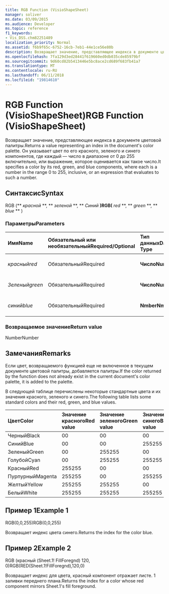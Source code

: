 ```yaml
---
title: RGB Function (VisioShapeSheet)
manager: soliver
ms.date: 03/09/2015
ms.audience: Developer
ms.topic: reference
f1_keywords:
- Vis_DSS.chm82251489
localization_priority: Normal
ms.assetid: f6b9f65c-6752-16cb-7eb1-44e1ce56e80b
description: Возвращает значение, представляющее индекса в документе цветовой палитры. Он указывает цвет по его красного, зеленого и синего компонентов, где каждый — число в диапазоне от 0 до 255 включительно, или выражение, которое оценивается как такое число.
ms.openlocfilehash: 7fa129d3ed28441f619660ed0db035cde85979bf
ms.sourcegitcommit: 9d60cd82b5413446e5bc8ace2cd689f683fb41a7
ms.translationtype: MT
ms.contentlocale: ru-RU
ms.lasthandoff: 06/11/2018
ms.locfileid: "19814610"
---
```

# <a name="rgb-function-visioshapesheet"></a><span data-ttu-id="bd396-104">RGB Function (VisioShapeSheet)</span><span class="sxs-lookup"><span data-stu-id="bd396-104">RGB Function (VisioShapeSheet)</span></span>

<span data-ttu-id="bd396-105">Возвращает значение, представляющее индекса в документе цветовой палитры.</span><span class="sxs-lookup"><span data-stu-id="bd396-105">Returns a value representing an index in the document's color palette.</span></span> <span data-ttu-id="bd396-106">Он указывает цвет по его красного, зеленого и синего компонентов, где каждый — число в диапазоне от 0 до 255 включительно, или выражение, которое оценивается как такое число.</span><span class="sxs-lookup"><span data-stu-id="bd396-106">It specifies a color by its red, green, and blue components, where each is a number in the range 0 to 255, inclusive, or an expression that evaluates to such a number.</span></span> 
  
## <a name="syntax"></a><span data-ttu-id="bd396-107">Синтаксис</span><span class="sxs-lookup"><span data-stu-id="bd396-107">Syntax</span></span>

<span data-ttu-id="bd396-108">RGB (** *красной* **, ** *зеленой* **, ** *Синий* **)</span><span class="sxs-lookup"><span data-stu-id="bd396-108">RGB(** *red* **, ** *green* **, ** *blue* ** )</span></span> 
  
### <a name="parameters"></a><span data-ttu-id="bd396-109">Параметры</span><span class="sxs-lookup"><span data-stu-id="bd396-109">Parameters</span></span>

|<span data-ttu-id="bd396-110">**Имя**</span><span class="sxs-lookup"><span data-stu-id="bd396-110">**Name**</span></span>|<span data-ttu-id="bd396-111">**Обязательный или необязательный**</span><span class="sxs-lookup"><span data-stu-id="bd396-111">**Required/Optional**</span></span>|<span data-ttu-id="bd396-112">**Тип данных**</span><span class="sxs-lookup"><span data-stu-id="bd396-112">**Data Type**</span></span>|<span data-ttu-id="bd396-113">**Описание**</span><span class="sxs-lookup"><span data-stu-id="bd396-113">**Description**</span></span>|
|:-----|:-----|:-----|:-----|
| <span data-ttu-id="bd396-114">_красный_</span><span class="sxs-lookup"><span data-stu-id="bd396-114">_red_</span></span> <br/> |<span data-ttu-id="bd396-115">Обязательный</span><span class="sxs-lookup"><span data-stu-id="bd396-115">Required</span></span>  <br/> |<span data-ttu-id="bd396-116">**Число**</span><span class="sxs-lookup"><span data-stu-id="bd396-116">**Number**</span></span> <br/> |<span data-ttu-id="bd396-117">Красный компонент.</span><span class="sxs-lookup"><span data-stu-id="bd396-117">The red component.</span></span>  <br/> |
| <span data-ttu-id="bd396-118">_Зеленый_</span><span class="sxs-lookup"><span data-stu-id="bd396-118">_green_</span></span> <br/> |<span data-ttu-id="bd396-119">Обязательный</span><span class="sxs-lookup"><span data-stu-id="bd396-119">Required</span></span>  <br/> |<span data-ttu-id="bd396-120">**Число**</span><span class="sxs-lookup"><span data-stu-id="bd396-120">**Number**</span></span> <br/> |<span data-ttu-id="bd396-121">Зеленый компонент.</span><span class="sxs-lookup"><span data-stu-id="bd396-121">The green component.</span></span>  <br/> |
| <span data-ttu-id="bd396-122">_синий_</span><span class="sxs-lookup"><span data-stu-id="bd396-122">_blue_</span></span> <br/> |<span data-ttu-id="bd396-123">Обязательный</span><span class="sxs-lookup"><span data-stu-id="bd396-123">Required</span></span>  <br/> |<span data-ttu-id="bd396-124">**Nmber**</span><span class="sxs-lookup"><span data-stu-id="bd396-124">**Nmber**</span></span> <br/> |<span data-ttu-id="bd396-125">Синий компонент.</span><span class="sxs-lookup"><span data-stu-id="bd396-125">The blue component.</span></span>  <br/> |
   
### <a name="return-value"></a><span data-ttu-id="bd396-126">Возвращаемое значение</span><span class="sxs-lookup"><span data-stu-id="6">Return value</span></span>

<span data-ttu-id="bd396-127">Number</span><span class="sxs-lookup"><span data-stu-id="bd396-127">Number</span></span>
  
## <a name="remarks"></a><span data-ttu-id="bd396-128">Замечания</span><span class="sxs-lookup"><span data-stu-id="bd396-128">Remarks</span></span>

<span data-ttu-id="bd396-129">Если цвет, возвращаемого функцией еще не включенное в текущем документе цветовой палитры, добавляется палитры.</span><span class="sxs-lookup"><span data-stu-id="bd396-129">If the color returned by the function does not already exist in the current document's color palette, it is added to the palette.</span></span>
  
<span data-ttu-id="bd396-130">В следующей таблице перечислены некоторые стандартные цвета и их значения красного, зеленого и синего.</span><span class="sxs-lookup"><span data-stu-id="bd396-130">The following table lists some standard colors and their red, green, and blue values.</span></span>
  
|<span data-ttu-id="bd396-131">**Цвет**</span><span class="sxs-lookup"><span data-stu-id="bd396-131">**Color**</span></span>|<span data-ttu-id="bd396-132">**Значение красного**</span><span class="sxs-lookup"><span data-stu-id="bd396-132">**Red value**</span></span>|<span data-ttu-id="bd396-133">**Значение зеленого**</span><span class="sxs-lookup"><span data-stu-id="bd396-133">**Green value**</span></span>|<span data-ttu-id="bd396-134">**Значение синего**</span><span class="sxs-lookup"><span data-stu-id="bd396-134">**Blue value**</span></span>|
|:-----|:-----|:-----|:-----|
|<span data-ttu-id="bd396-135">Черный</span><span class="sxs-lookup"><span data-stu-id="bd396-135">Black</span></span>  <br/> |<span data-ttu-id="bd396-136">0</span><span class="sxs-lookup"><span data-stu-id="bd396-136">0</span></span>  <br/> |<span data-ttu-id="bd396-137">0</span><span class="sxs-lookup"><span data-stu-id="bd396-137">0</span></span>  <br/> |<span data-ttu-id="bd396-138">0</span><span class="sxs-lookup"><span data-stu-id="bd396-138">0</span></span>  <br/> |
|<span data-ttu-id="bd396-139">Синий</span><span class="sxs-lookup"><span data-stu-id="bd396-139">Blue</span></span>  <br/> |<span data-ttu-id="bd396-140">0</span><span class="sxs-lookup"><span data-stu-id="bd396-140">0</span></span>  <br/> |<span data-ttu-id="bd396-141">0</span><span class="sxs-lookup"><span data-stu-id="bd396-141">0</span></span>  <br/> |<span data-ttu-id="bd396-142">255</span><span class="sxs-lookup"><span data-stu-id="bd396-142">255</span></span>  <br/> |
|<span data-ttu-id="bd396-143">Зеленый</span><span class="sxs-lookup"><span data-stu-id="bd396-143">Green</span></span>  <br/> |<span data-ttu-id="bd396-144">0</span><span class="sxs-lookup"><span data-stu-id="bd396-144">0</span></span>  <br/> |<span data-ttu-id="bd396-145">255</span><span class="sxs-lookup"><span data-stu-id="bd396-145">255</span></span>  <br/> |<span data-ttu-id="bd396-146">0</span><span class="sxs-lookup"><span data-stu-id="bd396-146">0</span></span>  <br/> |
|<span data-ttu-id="bd396-147">Голубой</span><span class="sxs-lookup"><span data-stu-id="bd396-147">Cyan</span></span>  <br/> |<span data-ttu-id="bd396-148">0</span><span class="sxs-lookup"><span data-stu-id="bd396-148">0</span></span>  <br/> |<span data-ttu-id="bd396-149">255</span><span class="sxs-lookup"><span data-stu-id="bd396-149">255</span></span>  <br/> |<span data-ttu-id="bd396-150">255</span><span class="sxs-lookup"><span data-stu-id="bd396-150">255</span></span>  <br/> |
|<span data-ttu-id="bd396-151">Красный</span><span class="sxs-lookup"><span data-stu-id="bd396-151">Red</span></span>  <br/> |<span data-ttu-id="bd396-152">255</span><span class="sxs-lookup"><span data-stu-id="bd396-152">255</span></span>  <br/> |<span data-ttu-id="bd396-153">0</span><span class="sxs-lookup"><span data-stu-id="bd396-153">0</span></span>  <br/> |<span data-ttu-id="bd396-154">0</span><span class="sxs-lookup"><span data-stu-id="bd396-154">0</span></span>  <br/> |
|<span data-ttu-id="bd396-155">Пурпурный</span><span class="sxs-lookup"><span data-stu-id="bd396-155">Magenta</span></span>  <br/> |<span data-ttu-id="bd396-156">255</span><span class="sxs-lookup"><span data-stu-id="bd396-156">255</span></span>  <br/> |<span data-ttu-id="bd396-157">0</span><span class="sxs-lookup"><span data-stu-id="bd396-157">0</span></span>  <br/> |<span data-ttu-id="bd396-158">255</span><span class="sxs-lookup"><span data-stu-id="bd396-158">255</span></span>  <br/> |
|<span data-ttu-id="bd396-159">Желтый</span><span class="sxs-lookup"><span data-stu-id="bd396-159">Yellow</span></span>  <br/> |<span data-ttu-id="bd396-160">255</span><span class="sxs-lookup"><span data-stu-id="bd396-160">255</span></span>  <br/> |<span data-ttu-id="bd396-161">255</span><span class="sxs-lookup"><span data-stu-id="bd396-161">255</span></span>  <br/> |<span data-ttu-id="bd396-162">0</span><span class="sxs-lookup"><span data-stu-id="bd396-162">0</span></span>  <br/> |
|<span data-ttu-id="bd396-163">Белый</span><span class="sxs-lookup"><span data-stu-id="bd396-163">White</span></span>  <br/> |<span data-ttu-id="bd396-164">255</span><span class="sxs-lookup"><span data-stu-id="bd396-164">255</span></span>  <br/> |<span data-ttu-id="bd396-165">255</span><span class="sxs-lookup"><span data-stu-id="bd396-165">255</span></span>  <br/> |<span data-ttu-id="bd396-166">255</span><span class="sxs-lookup"><span data-stu-id="bd396-166">255</span></span>  <br/> |
   
## <a name="example-1"></a><span data-ttu-id="bd396-167">Пример 1</span><span class="sxs-lookup"><span data-stu-id="bd396-167">Example 1</span></span>

<span data-ttu-id="bd396-168">RGB(0,0,255)</span><span class="sxs-lookup"><span data-stu-id="bd396-168">RGB(0,0,255)</span></span>
  
<span data-ttu-id="bd396-169">Возвращает индекс цвета синего.</span><span class="sxs-lookup"><span data-stu-id="bd396-169">Returns the index for the color blue.</span></span>
  
## <a name="example-2"></a><span data-ttu-id="bd396-170">Пример 2</span><span class="sxs-lookup"><span data-stu-id="bd396-170">Example 2</span></span>

<span data-ttu-id="bd396-171">RGB (красный (Sheet.1! FillForegnd) 120, 0)</span><span class="sxs-lookup"><span data-stu-id="bd396-171">RGB(RED(Sheet.1!FillForegnd),120,0)</span></span>
  
<span data-ttu-id="bd396-172">Возвращает индекс для цвета, красный компонент отражает листе. 1 заливки переднего плана.</span><span class="sxs-lookup"><span data-stu-id="bd396-172">Returns the index for a color whose red component mirrors Sheet.1's fill foreground.</span></span>
  

